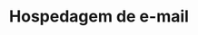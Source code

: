 ---
layout: pricing
permalink: /servicos/hospedagem-email
pricetable: email
description: Confira nossos planos de hospedagem de e-mail
title: Hospedagem de e-mail
categories: servicos
---